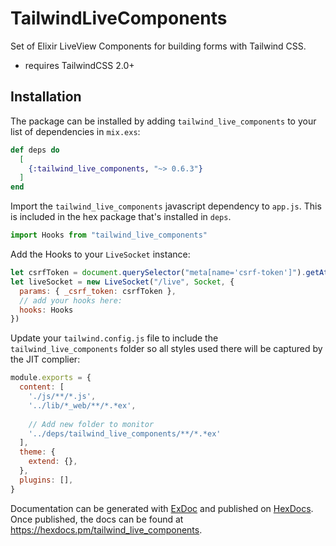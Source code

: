 # TailwindLiveComponents

Set of Elixir LiveView Components for building forms with Tailwind CSS.

- requires TailwindCSS 2.0+

## Installation

The package can be installed by adding `tailwind_live_components` to your list of dependencies in `mix.exs`:

```elixir
def deps do
  [
    {:tailwind_live_components, "~> 0.6.3"}
  ]
end
```

Import the `tailwind_live_components` javascript dependency to `app.js`.
This is included in the hex package that's installed in `deps`.

```javascript
import Hooks from "tailwind_live_components"
```

Add the Hooks to your `LiveSocket` instance:

```javascript
let csrfToken = document.querySelector("meta[name='csrf-token']").getAttribute("content")
let liveSocket = new LiveSocket("/live", Socket, {
  params: { _csrf_token: csrfToken },
  // add your hooks here:
  hooks: Hooks
})
```

Update your `tailwind.config.js` file to include the `tailwind_live_components`
folder so all styles used there will be captured by the JIT complier:

```js
module.exports = {
  content: [
    './js/**/*.js',
    '../lib/*_web/**/*.*ex',
    
    // Add new folder to monitor
    '../deps/tailwind_live_components/**/*.*ex'
  ],
  theme: {
    extend: {},
  },
  plugins: [],
}
```

Documentation can be generated with [ExDoc](https://github.com/elixir-lang/ex_doc)
and published on [HexDocs](https://hexdocs.pm). Once published, the docs can
be found at <https://hexdocs.pm/tailwind_live_components>.

